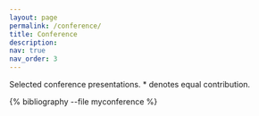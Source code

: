 ```yaml
---
layout: page
permalink: /conference/
title: Conference
description: 
nav: true
nav_order: 3
---
```

<!-- _pages/conference.md -->

Selected conference presentations. 
\* denotes equal contribution.

<div class="publications">

{% bibliography --file myconference %}

</div>
